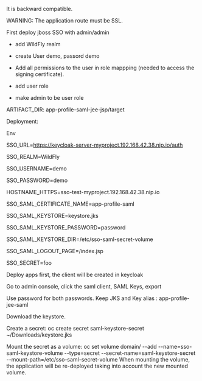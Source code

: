 It is backward compatible.

WARNING: The application route must be SSL.


First deploy jboss SSO with admin/admin

- add WildFly realm

- create User demo, passord demo

- Add all permissions to the user in role mappping (needed to access the signing certificate).

- add user role

- make admin to be user role

ARTIFACT_DIR: app-profile-saml-jee-jsp/target

Deployment:

Env

SSO_URL=https://keycloak-server-myproject.192.168.42.38.nip.io/auth

SSO_REALM=WildFly

SSO_USERNAME=demo

SSO_PASSWORD=demo

HOSTNAME_HTTPS=sso-test-myproject.192.168.42.38.nip.io

SSO_SAML_CERTIFICATE_NAME=app-profile-saml

SSO_SAML_KEYSTORE=keystore.jks

SSO_SAML_KEYSTORE_PASSWORD=password

SSO_SAML_KEYSTORE_DIR=/etc/sso-saml-secret-volume

SSO_SAML_LOGOUT_PAGE=/index.jsp

SSO_SECRET=foo

Deploy apps first, the client will be created in keycloak

Go to admin console, click the saml client, SAML Keys, export

Use password for both passwords. Keep JKS and Key alias : app-profile-jee-saml

Download the keystore.

Create a secret: oc create secret saml-keystore-secret ~/Downloads/keystore.jks

Mount the secret as a volume: oc set volume domain/<the app> --add --name=sso-saml-keystore-volume --type=secret --secret-name=saml-keystore-secret --mount-path=/etc/sso-saml-secret-volume
When mounting the volume, the application will be re-deployed taking into account the new mounted volume.